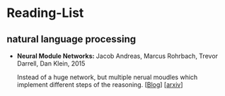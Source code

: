 # Reading-List

## natural language processing
* **Neural Module Networks:** Jacob Andreas, Marcus Rohrbach, Trevor Darrell, Dan Klein, 2015

  Instead of a huge network, but multiple nerual moudles which implement different steps of the reasoning.
[[Blog](https://bair.berkeley.edu/blog/2017/06/20/learning-to-reason-with-neural-module-networks/)]
[[arxiv](https://arxiv.org/abs/1511.02799)]
